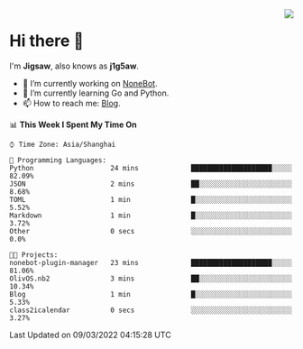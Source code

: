 <a href="#">
  <img align="right" src="https://github-readme-stats.vercel.app/api?username=j1g5awi&count_private=true&show_icons=true&title_color=80070B&text_color=B3B3B3&bg_color=212121&icon_color=80070B" />
</a>

# Hi there 👋

I'm **Jigsaw**, also knows as **j1g5aw**.

- 🔭 I’m currently working on [NoneBot](https://github.com/nonebot).
- 🌱 I’m currently learning Go and Python.
- 📫 How to reach me: [Blog](https://blog.maddestroyer.xyz/).

<!--START_SECTION:waka-->
📊 **This Week I Spent My Time On** 

```text
⌚︎ Time Zone: Asia/Shanghai

💬 Programming Languages: 
Python                   24 mins             ████████████████████░░░░░   82.09% 
JSON                     2 mins              ██░░░░░░░░░░░░░░░░░░░░░░░   8.68% 
TOML                     1 min               █░░░░░░░░░░░░░░░░░░░░░░░░   5.52% 
Markdown                 1 min               █░░░░░░░░░░░░░░░░░░░░░░░░   3.72% 
Other                    0 secs              ░░░░░░░░░░░░░░░░░░░░░░░░░   0.0%

🐱‍💻 Projects: 
nonebot-plugin-manager   23 mins             ████████████████████░░░░░   81.06% 
OlivOS.nb2               3 mins              ██░░░░░░░░░░░░░░░░░░░░░░░   10.34% 
Blog                     1 min               █░░░░░░░░░░░░░░░░░░░░░░░░   5.33% 
class2icalendar          0 secs              ░░░░░░░░░░░░░░░░░░░░░░░░░   3.27%

```


 Last Updated on 09/03/2022 04:15:28 UTC
<!--END_SECTION:waka-->

